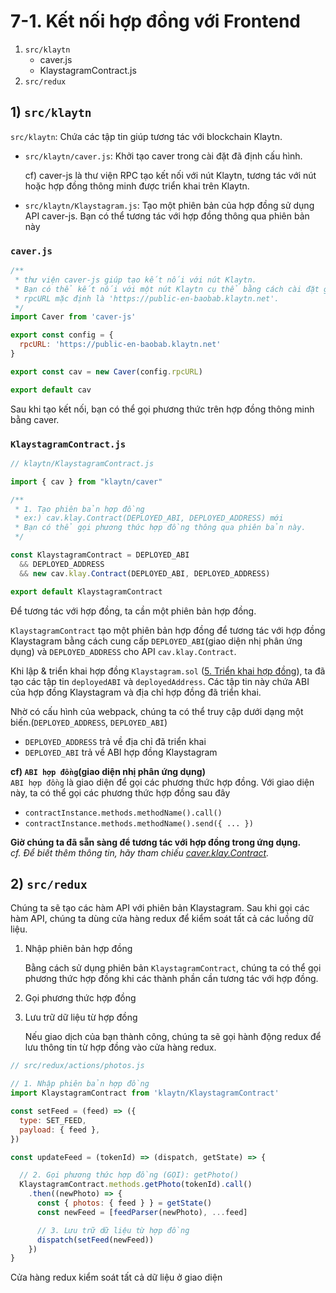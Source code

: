 # 7-1. Kết nối hợp đồng với Frontend <a id="7-1-connect-contract-to-frontend"></a>

1. `src/klaytn`
   * caver.js
   * KlaystagramContract.js
2. `src/redux`

## 1\) `src/klaytn` <a id="1-src-klaytn"></a>

`src/klaytn`: Chứa các tập tin giúp tương tác với blockchain Klaytn.

* `src/klaytn/caver.js`: Khởi tạo caver trong cài đặt đã định cấu hình.

  cf\) caver-js là thư viện RPC tạo kết nối với nút Klaytn, tương tác với nút hoặc hợp đồng thông minh được triển khai trên Klaytn.

* `src/klaytn/Klaystagram.js`: Tạo một phiên bản của hợp đồng sử dụng API caver-js. Bạn có thể tương tác với hợp đồng thông qua phiên bản này

### `caver.js` <a id="caver-js"></a>

```javascript
/**
 * thư viện caver-js giúp tạo kết nối với nút Klaytn.
 * Bạn có thể kết nối với một nút Klaytn cụ thể bằng cách cài đặt giá trị 'rpcURL'.
 * rpcURL mặc định là 'https://public-en-baobab.klaytn.net'.
 */
import Caver from 'caver-js'

export const config = {
  rpcURL: 'https://public-en-baobab.klaytn.net'
}

export const cav = new Caver(config.rpcURL)

export default cav
```

Sau khi tạo kết nối, bạn có thể gọi phương thức trên hợp đồng thông minh bằng caver.

### `KlaystagramContract.js` <a id="klaystagramcontract-js"></a>

```javascript
// klaytn/KlaystagramContract.js

import { cav } from "klaytn/caver"

/**
 * 1. Tạo phiên bản hợp đồng
 * ex:) cav.klay.Contract(DEPLOYED_ABI, DEPLOYED_ADDRESS) mới
 * Bạn có thể gọi phương thức hợp đồng thông qua phiên bản này.
 */

const KlaystagramContract = DEPLOYED_ABI
  && DEPLOYED_ADDRESS
  && new cav.klay.Contract(DEPLOYED_ABI, DEPLOYED_ADDRESS)

export default KlaystagramContract
```

Để tương tác với hợp đồng, ta cần một phiên bản hợp đồng.

`KlaystagramContract` tạo một phiên bản hợp đồng để tương tác với hợp đồng Klaystagram bằng cách cung cấp `DEPLOYED_ABI`\(giao diện nhị phân ứng dụng\) và `DEPLOYED_ADDRESS` cho API `cav.klay.Contract`.

Khi lập & triển khai hợp đồng `Klaystagram.sol` \([5. Triển khai hợp đồng](../5.-deploy-contract.md)\), ta đã tạo các tập tin `deployedABI` và `deployedAddress`. Các tập tin này chứa ABI của hợp đồng Klaystagram và địa chỉ hợp đồng đã triển khai.

Nhờ có cấu hình của webpack, chúng ta có thể truy cập dưới dạng một biến.\(`DEPLOYED_ADDRESS`, `DEPLOYED_ABI`\)

* `DEPLOYED_ADDRESS` trả về địa chỉ đã triển khai
* `DEPLOYED_ABI` trả về ABI hợp đồng Klaystagram

**cf\) `ABI hợp đồng`\(giao diện nhị phân ứng dụng\)**  
`ABI hợp đồng` là giao diện để gọi các phương thức hợp đồng. Với giao diện này, ta có thể gọi các phương thức hợp đồng sau đây

* `contractInstance.methods.methodName().call()`
* `contractInstance.methods.methodName().send({ ... })`

**Giờ chúng ta đã sẵn sàng để tương tác với hợp đồng trong ứng dụng.**  
_cf. Để biết thêm thông tin, hãy tham chiếu_ [_caver.klay.Contract_](../../../sdk/caver-js/v1.4.1/api-references/caver.klay.Contract.md)_._

## 2\) `src/redux` <a id="2-src-redux"></a>

Chúng ta sẽ tạo các hàm API với phiên bản Klaystagram. Sau khi gọi các hàm API, chúng ta dùng cửa hàng redux để kiểm soát tất cả các luồng dữ liệu.

1. Nhập phiên bản hợp đồng

   Bằng cách sử dụng phiên bản `KlaystagramContract`, chúng ta có thể gọi phương thức hợp đồng khi các thành phần cần tương tác với hợp đồng.

2. Gọi phương thức hợp đồng
3. Lưu trữ dữ liệu từ hợp đồng

   Nếu giao dịch của bạn thành công, chúng ta sẽ gọi hành động redux để lưu thông tin từ hợp đồng vào cửa hàng redux.

```javascript
// src/redux/actions/photos.js

// 1. Nhập phiên bản hợp đồng
import KlaystagramContract from 'klaytn/KlaystagramContract'

const setFeed = (feed) => ({
  type: SET_FEED,
  payload: { feed },
})

const updateFeed = (tokenId) => (dispatch, getState) => {

  // 2. Gọi phương thức hợp đồng (GỌI): getPhoto()
  KlaystagramContract.methods.getPhoto(tokenId).call()
    .then((newPhoto) => {
      const { photos: { feed } } = getState()
      const newFeed = [feedParser(newPhoto), ...feed]

      // 3. Lưu trữ dữ liệu từ hợp đồng
      dispatch(setFeed(newFeed))
    })
}
```

Cửa hàng redux kiểm soát tất cả dữ liệu ở giao diện

